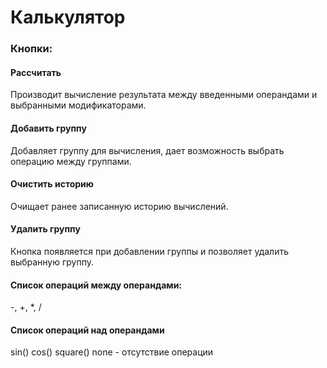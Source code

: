 # Калькулятор

### Кнопки:

#### Рассчитать

Производит вычисление результата между введенными операндами и выбранными модификаторами.

#### Добавить группу

Добавляет группу для вычисления, дает возможность выбрать операцию между группами.

#### Очистить историю

Очищает ранее записанную историю вычислений.

#### Удалить группу

Кнопка появляется при добавлении группы и позволяет удалить выбранную группу.

#### Список операций между операндами:

-, +, \*, /

#### Список операций над операндами

sin()
cos()
square()
none - отсутствие операции
